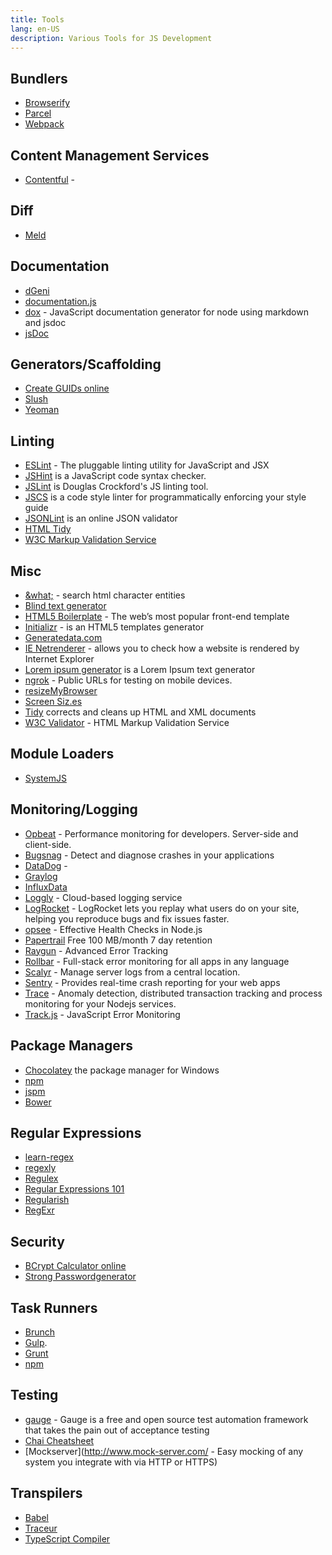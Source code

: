 ```yaml
---
title: Tools
lang: en-US
description: Various Tools for JS Development
---
```


## Bundlers

* [Browserify](http://browserify.org/)
* [Parcel](https://parceljs.org/)
* [Webpack](https://webpack.js.org/)

## Content Management Services

* [Contentful](https://www.contentful.com/) -

## Diff

* [Meld](http://meldmerge.org/)

## Documentation

* [dGeni](https://github.com/angular/dgeni)
* [documentation.js](http://documentation.js.org/)
* [dox](https://github.com/tj/dox) - JavaScript documentation generator for node using markdown and jsdoc
* [jsDoc](http://usejsdoc.org/)


## Generators/Scaffolding

* [Create GUIDs online](https://www.guidgen.com/)
* [Slush](http://slushjs.github.io/generators/#/)
* [Yeoman](http://yeoman.io/)

## Linting

* [ESLint](http://eslint.org/) - The pluggable linting utility for JavaScript and JSX
* [JSHint](http://jshint.com/) is a JavaScript code syntax checker.
* [JSLint](http://jslint.com/) is Douglas Crockford's JS linting tool.
* [JSCS](http://jscs.info/) is a code style linter for programmatically enforcing your style guide
* [JSONLint](http://jsonlint.com/) is an online JSON validator
* [HTML Tidy](http://tidy.sourceforge.net/)
* [W3C Markup Validation Service](http://validator.w3.org/)

## Misc

* [&what;](http://www.amp-what.com/) - search html character entities
* [Blind text generator](http://www.blindtextgenerator.com/)
* [HTML5 Boilerplate](https://html5boilerplate.com/) - The web’s most popular front-end template
* [Initializr](http://www.initializr.com/) - is an HTML5 templates generator
* [Generatedata.com](http://www.generatedata.com/)
* [IE Netrenderer](http://netrenderer.com/) - allows you to check how a website is rendered by Internet Explorer
* [Lorem ipsum generator](http://www.lipsum.com/) is a Lorem Ipsum text generator
* [ngrok](https://ngrok.com/) - Public URLs for testing on mobile devices.
* [resizeMyBrowser](http://resizemybrowser.com/)
* [Screen Siz.es](http://screensiz.es)
* [Tidy](http://www.html-tidy.org/) corrects and cleans up HTML and XML documents
* [W3C Validator](http://validator.w3.org/) - HTML Markup Validation Service

## Module Loaders

* [SystemJS](https://github.com/systemjs/systemjs)

## Monitoring/Logging

* [Opbeat](https://opbeat.com/) - Performance monitoring for developers. Server-side and client-side.
* [Bugsnag](https://bugsnag.com/) - Detect and diagnose crashes in your applications
* [DataDog](https://www.datadoghq.com) -
* [Graylog](https://www.graylog.org/)
* [InfluxData](https://influxdata.com/)
* [Loggly](https://www.loggly.com/) - Cloud-based logging service
* [LogRocket](https://logrocket.com/) - LogRocket lets you replay what users do on your site, helping you reproduce bugs and fix issues faster.
* [opsee](https://opsee.com/guides/nodechecks/) - Effective Health Checks in Node.js
* [Papertrail](https://papertrailapp.com/) Free 100 MB/month 7 day retention
* [Raygun](https://raygun.io/) - Advanced Error Tracking
* [Rollbar](https://rollbar.com/) - Full-stack error monitoring for all apps in any language
* [Scalyr](https://www.scalyr.com/product/centralized-log-management) - Manage server logs from a central location.
* [Sentry](https://getsentry.com/welcome/) - Provides real-time crash reporting for your web apps
* [Trace](https://trace.risingstack.com/) - Anomaly detection, distributed transaction tracking and process monitoring for your Nodejs services.
* [Track.js](https://trackjs.com/) - JavaScript Error Monitoring

## Package Managers

* [Chocolatey](https://chocolatey.org/) the package manager for Windows
* [npm](https://www.npmjs.com/)
* [jspm](http://jspm.io/)
* [Bower](http://bower.io/)

## Regular Expressions

* [learn-regex](https://github.com/zeeshanu/learn-regex)
* [regexly](https://regexly.chipto.io/)
* [Regulex](https://jex.im/regulex/)
* [Regular Expressions 101](https://regex101.com/)
* [Regularish](https://regularish.gavinhungry.io/)
* [RegExr](http://www.regexr.com/)


## Security

* [BCrypt Calculator online](https://www.dailycred.com/article/bcrypt-calculator)
* [Strong Passwordgenerator](https://passwordsgenerator.net/)

## Task Runners

* [Brunch](http://brunch.io/)
* [Gulp](http://gulpjs.com/).
* [Grunt](http://gruntjs.com/)
* [npm](https://docs.npmjs.com/misc/scripts)


## Testing

* [gauge](https://gauge.org/) - Gauge is a free and open source test automation framework that takes the pain out of acceptance testing
* [Chai Cheatsheet](https://devhints.io/chai)
* [Mockserver](http://www.mock-server.com/ - Easy mocking of any system you integrate with via HTTP or HTTPS)

## Transpilers

* [Babel](https://babeljs.io/)
* [Traceur](https://github.com/google/traceur-compiler)
* [TypeScript Compiler](https://github.com/theblacksmith/typescript-compiler)
